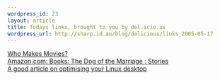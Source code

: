 ```yaml
--- 
wordpress_id: 23
layout: article
title: Todays links, brought to you by del.icio.us
wordpress_url: http://sharp.id.au/blog/delicious/links_2005-05-17
---
```

<a href="http://r4nt.com/v5/article/120/">Who Makes Movies?</a>
<br />
<a href="http://www.amazon.com/exec/obidos/tg/detail/-/0743264517/mikepence-20/102-9776480-1150540">Amazon.com: Books: The Dog of the Marriage : Stories</a>
<br />
<a href="http://www.linuxjournal.com/article/8308">A good article on optimising your Linux desktop</a>
<br />
